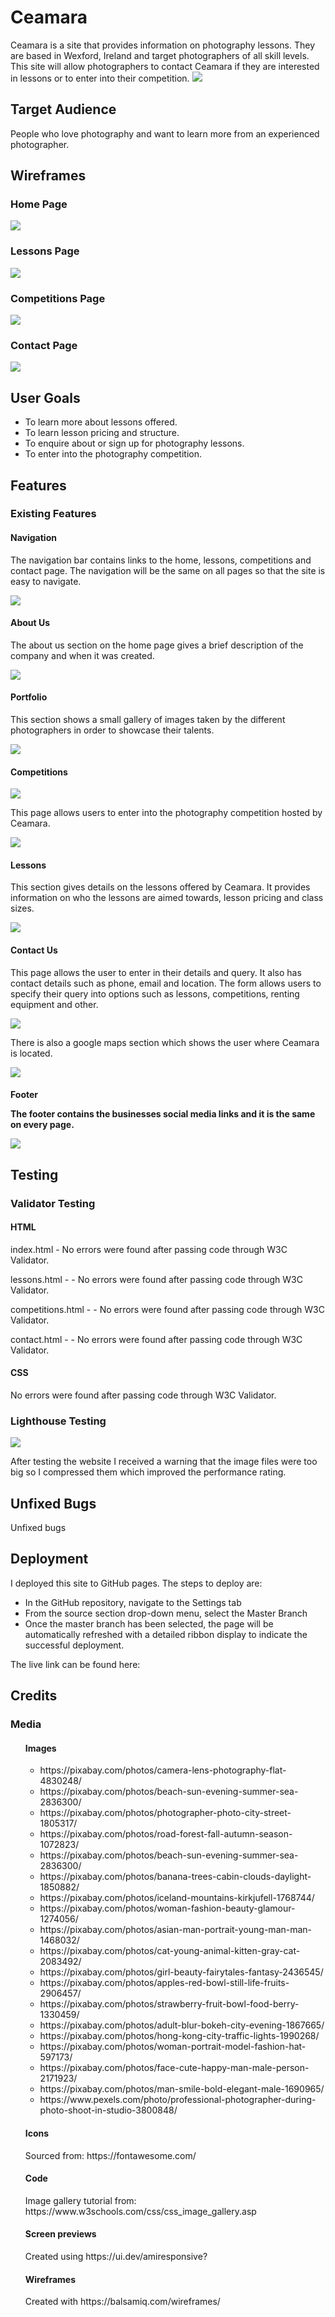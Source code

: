 <h1>Ceamara</h1>
Ceamara is a site that provides information on photography lessons. They are based in Wexford, Ireland and target photographers of all skill levels. This site will allow photographers to contact Ceamara if they are interested in lessons or to enter into their competition.

<img src="assets/images/screen-sizes.PNG">

<h2>Target Audience</h2>
<p>People who love photography and want to learn more from an experienced photographer.
</p>

<h2>Wireframes</h2>
<h3>Home Page</h3>
<img src="assets/images/home-wireframe.PNG">
<h3>Lessons Page</h3>
<img src="assets/images/lessons-wireframe.PNG">
<h3>Competitions Page</h3>
<img src="assets/images/competitions-wireframe.PNG">
<h3>Contact Page</h3>
<img src="assets/images/contact-wireframe.PNG">


<h2>User Goals</h2>
<ul>
<li>To learn more about lessons offered.</li>
<li>To learn lesson pricing and structure.</li>
<li>To enquire about or sign up for photography lessons.</li>
<li>To enter into the photography competition.</li>
</ul>

<h2>Features</h2>
<h3>Existing Features</h3>
<h4>Navigation</h4>
<p>The navigation bar contains links to the home, lessons, competitions and contact page. The navigation will be the same on all pages so that the site is easy to navigate.</p>
<img src="assets/images/navigation-screenshot.PNG">
<h4>About Us</h4>
<p>The about us section on the home page gives a brief description of the company and when it was created.</p>
<img src="assets/images/about-screenshot.PNG">
<h4>Portfolio</h4>
<p>This section shows a small gallery of images taken by the different photographers in order to showcase their talents.</p>
<img src="assets/images/portfolio-screenshot.PNG">
<h4>Competitions</h4>
<img src="assets/images/competition-screenshot.PNG">
<p>This page allows users to enter into the photography competition hosted by Ceamara.</p>
<img src="assets/images/competition-form-screenshot.PNG">
<h4>Lessons</h4>
<p>This section gives details on the lessons offered by Ceamara. It provides information on who the lessons are aimed towards, lesson pricing and class sizes.</p>
<img src="assets/images/lessons-screenshot.PNG">
<h4>Contact Us</h4>
<p>This page allows the user to enter in their details and query. It also has contact details such as phone, email and location. The form allows users to specify their query into options such as lessons, competitions, renting equipment and other.</p>
<img src="assets/images/contact-screenshot.PNG">
<p>There is also a google maps section which shows the user where Ceamara is located.</p>
<img src="assets/images/map-screenshot.PNG">
<h4>Footer</p>
<p>The footer contains the businesses social media links and it is the same on every page.</p>
<img src="assets/images/footer-screenshot.PNG">
<h2>Testing</h2>
<h3>Validator Testing</h3>
<h4>HTML</h4>
<p>index.html - No errors were found after passing code through W3C Validator.</p>
<p>lessons.html - - No errors were found after passing code through W3C Validator.</p>
<p>competitions.html - - No errors were found after passing code through W3C Validator.</p>
<p>contact.html - - No errors were found after passing code through W3C Validator.</p>

<h4>CSS</h4>
<p>No errors were found after passing code through W3C Validator.</p>

<h3>Lighthouse Testing</h3>
<img src="assets/images/lighthouse-report.PNG"></image>
<p>After testing the website I received a warning that the image files were too big so I compressed them which improved the performance rating.</p>

<h2>Unfixed Bugs</h2>
<p>Unfixed bugs</p>

<h2>Deployment</h2>
<p>I deployed this site to GitHub pages. The steps to deploy are:</p>
<ul>
<li>In the GitHub repository, navigate to the Settings tab</li>
<li>From the source section drop-down menu, select the Master Branch</li>
<li>Once the master branch has been selected, the page will be automatically refreshed with a detailed ribbon display to indicate the successful deployment.</li> </ul>
<p>The live link can be found here:</p>

<h2>Credits</h2>
<h3>Media</h3>
<ul>
<h4>Images</h4>
<ul>
<li>https://pixabay.com/photos/camera-lens-photography-flat-4830248/</li>
<li>https://pixabay.com/photos/beach-sun-evening-summer-sea-2836300/</li>
<li>https://pixabay.com/photos/photographer-photo-city-street-1805317/</li>
<li>https://pixabay.com/photos/road-forest-fall-autumn-season-1072823/</li>
<li>https://pixabay.com/photos/beach-sun-evening-summer-sea-2836300/</li>
<li>https://pixabay.com/photos/banana-trees-cabin-clouds-daylight-1850882/</li>
<li>https://pixabay.com/photos/iceland-mountains-kirkjufell-1768744/</li>
<li>https://pixabay.com/photos/woman-fashion-beauty-glamour-1274056/</li>
<li>https://pixabay.com/photos/asian-man-portrait-young-man-man-1468032/</li>
<li>https://pixabay.com/photos/cat-young-animal-kitten-gray-cat-2083492/</li>
<li>https://pixabay.com/photos/girl-beauty-fairytales-fantasy-2436545/</li>
<li>https://pixabay.com/photos/apples-red-bowl-still-life-fruits-2906457/</li>
<li>https://pixabay.com/photos/strawberry-fruit-bowl-food-berry-1330459/</li>
<li>https://pixabay.com/photos/adult-blur-bokeh-city-evening-1867665/</li>
<li>https://pixabay.com/photos/hong-kong-city-traffic-lights-1990268/</li>
<li>https://pixabay.com/photos/woman-portrait-model-fashion-hat-597173/</li>
<li>https://pixabay.com/photos/face-cute-happy-man-male-person-2171923/</li>
<li>https://pixabay.com/photos/man-smile-bold-elegant-male-1690965/</li>
<li>https://www.pexels.com/photo/professional-photographer-during-photo-shoot-in-studio-3800848/</li>
</ul
>
<h4>Icons</h4>
Sourced from: https://fontawesome.com/

<h4>Code</h4>
Image gallery tutorial from: https://www.w3schools.com/css/css_image_gallery.asp

<h4>Screen previews</h4>
Created using https://ui.dev/amiresponsive?

<h4>Wireframes</h4>
Created with https://balsamiq.com/wireframes/
</ul>
